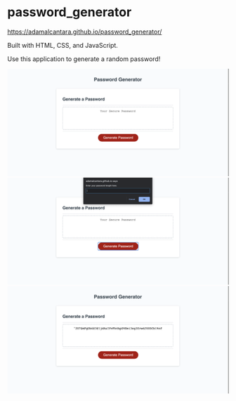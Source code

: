 # password_generator

https://adamalcantara.github.io/password_generator/

Built with HTML, CSS, and JavaScript.

Use this application to generate a random password!

<img src="screenshot1.png">
<img src="screenshot2.png">
<img src="screenshot3.png">